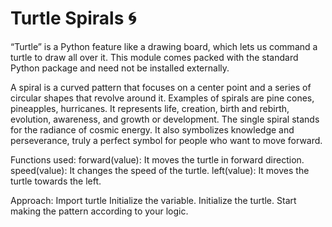 # Turtle Spirals 🌀


“Turtle” is a Python feature like a drawing board, which lets us command a turtle to draw all over it. This module comes packed with the standard Python package and need not be installed externally.


A spiral is a curved pattern that focuses on a center point and a series of circular shapes that revolve around it. Examples of spirals are pine cones, pineapples, hurricanes. It represents life, creation, birth and rebirth, evolution, awareness, and growth or development. The single spiral stands for the radiance of cosmic energy. It also symbolizes knowledge and perseverance, truly a perfect symbol for people who want to move forward.


Functions used:
forward(value): It moves the turtle in forward direction.
speed(value): It changes the speed of the turtle.
left(value): It moves the turtle towards the left.


Approach:
Import turtle
Initialize the variable.
Initialize the turtle.
Start making the pattern according to your logic.


